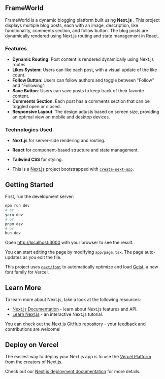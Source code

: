 ## FrameWorld

FrameWorld is a dynamic blogging platform built using **Next.js** . This project displays multiple blog posts, each with an image, description, like functionality, comments section, and follow button. The blog posts are dynamically rendered using Next.js routing and state management in React.

### Features
- **Dynamic Routing**: Post content is rendered dynamically using Next.js routes.
- **Likes System**: Users can like each post, with a visual update of the like count.
- **Follow Button**: Users can follow authors and toggle between "Follow" and "Following".
- **Save Button**: Users can save posts to keep track of their favorite content.
- **Comments Section**: Each post has a comments section that can be toggled open or closed.
- **Responsive Layout**: The design adjusts based on screen size, providing an optimal view on mobile and desktop devices.

### Technologies Used
- **Next.js** for server-side rendering and routing.
- **React** for component-based structure and state management.
- **Tailwind CSS** for styling.





- This is a [Next.js](https://nextjs.org) project bootstrapped with [`create-next-app`](https://nextjs.org/docs/app/api-reference/cli/create-next-app).

## Getting Started

First, run the development server:

```bash
npm run dev
# or
yarn dev
# or
pnpm dev
# or
bun dev
```

Open [http://localhost:3000](http://localhost:3000) with your browser to see the result.

You can start editing the page by modifying `app/page.tsx`. The page auto-updates as you edit the file.

This project uses [`next/font`](https://nextjs.org/docs/app/building-your-application/optimizing/fonts) to automatically optimize and load [Geist](https://vercel.com/font), a new font family for Vercel.

## Learn More

To learn more about Next.js, take a look at the following resources:

- [Next.js Documentation](https://nextjs.org/docs) - learn about Next.js features and API.
- [Learn Next.js](https://nextjs.org/learn) - an interactive Next.js tutorial.

You can check out [the Next.js GitHub repository](https://github.com/vercel/next.js) - your feedback and contributions are welcome!

## Deploy on Vercel

The easiest way to deploy your Next.js app is to use the [Vercel Platform](https://vercel.com/new?utm_medium=default-template&filter=next.js&utm_source=create-next-app&utm_campaign=create-next-app-readme) from the creators of Next.js.

Check out our [Next.js deployment documentation](https://nextjs.org/docs/app/building-your-application/deploying) for more details.
